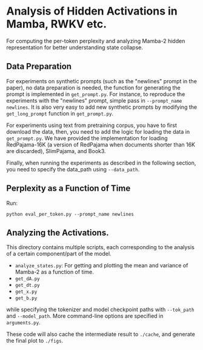 # Analysis of Hidden Activations in Mamba, RWKV etc.

For computing the per-token perplexity and analyzing Mamba-2 hidden representation for better understanding state collapse.

## Data Preparation

For experiments on synthetic prompts (such as the "newlines" prompt in the paper), no data preparation is needed, the function for generating the prompt is implemented in `get_prompt.py`. For instance, to reproduce the experiments with the "newlines" prompt, simple pass in `--prompt_name newlines`. It is also very easy to add new synthetic prompts by modifying the `get_long_prompt` function in `get_prompt.py`.

For experiments using text from pretraining corpus, you have to first download the data, then, you need to add the logic for loading the data in `get_prompt.py`. We have provided the implementation for loading RedPajama-16K (a version of RedPajama when documents shorter than 16K are discarded), SlimPajama, and Book3.

Finally, when running the experiments as described in the following section, you need to specify the data_path using `--data_path`.

## Perplexity as a Function of Time

Run:

```shell
python eval_per_token.py --prompt_name newlines
```

## Analyzing the Activations.

This directory contains multiple scripts, each corresponding to the analysis of a certain component/part of the model.

- `analyze_states.py`: For getting and plotting the mean and variance of Mamba-2 as a function of time.
- `get_dA.py`
- `get_dt.py`
- `get_x.py`
- `get_b.py`

while specifying the tokenizer and model checkpoint paths with `--tok_path` and `--model_path`. More command-line options are specified in `arguments.py`.

These code will also cache the intermediate result to `./cache`, and generate the final plot to `./figs`.
